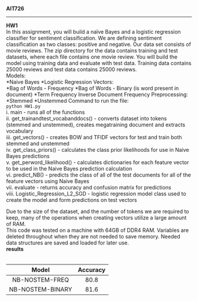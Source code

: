 **AIT726**
******************************
**HW1** <br>
In this assignment, you will build a naïve Bayes and a logistic regression classifier for sentiment
classification. We are defining sentiment classification as two classes: positive and negative.
Our data set consists of movie reviews. The zip directory for the data contains training and test
datasets, where each file contains one movie review. You will build the model using training
data and evaluate with test data. Training data contains 25000 reviews and test data contains
25000 reviews. <br>
Models:<br>
    *Naive Bayes
    *Logistic Regression
Vectors: <br>
    *Bag of Words - Frequency
    *Bag of Words - Binary (is word present in document)
    *Term Frequency Inverse Document Frequency
Preprocessing:<br>
    *Stemmed
    *Unstemmed
Command to run the file: <br>
`python HW1.py `<br>
i. main - runs all of the functions <br>
    ii. get_trainandtest_vocabanddocs() - converts dataset into tokens (stemmed and unstemmed), creates megatraining document and extracts vocabulary<br>
    iii. get_vectors() - creates BOW and TFIDF vectors for test and train both stemmed and unstemmed<br>
    iv. get_class_priors() - calculates the class prior likelihoods for use in Naive Bayes predictions<br>
    v. get_perword_likelihood() - calculates dictionaries for each feature vector to be used in the Naive Bayes prediction calculation<br>
    vi. predict_NB() - predicts the class of all of the test documents for all of the feature vectors using Naive Bayes<br>
    vii. evaluate - returns accuracy and confusion matrix for predictions <br>
    viii. Logistic_Regression_L2_SGD - logistic regression model class used to create the model and form predictions on test vectors<br>

Due to the size of the dataset, and the number of tokens we are required to keep, many of the operations when creating vectors utilize a large amount of RAM. <br>
This code was tested on a machine with 64GB of DDR4 RAM. Variables are deleted throughout when they are not needed to save memory. Needed data structures are saved and loaded for later use. <br>
**results**<br><br>


Model | Accuracy
:------------: | :-------------:
NB-NOSTEM-FREQ| 80.8
NB-NOSTEM-BINARY | 81.6
